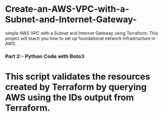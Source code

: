 # Create-an-AWS-VPC-with-a-Subnet-and-Internet-Gateway-
simple AWS VPC with a Subnet and Internet Gateway using Terraform. This project will teach you how to set up foundational network infrastructure in AWS.
### Part 2:-  Python Code with Boto3
# This script validates the resources created by Terraform by querying AWS using the IDs output from Terraform.
